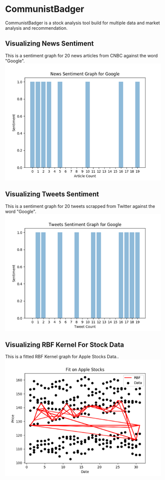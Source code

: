 # CommunistBadger
CommunistBadger is a stock analysis tool build for multiple data and market analysis and recommendation.

## Visualizing News Sentiment
This is a sentiment graph for 20 news articles from CNBC against the word "Google".
<img src="visualization/sentiment_results_news_Google.png"/>
## Visualizing Tweets Sentiment
This is a sentiment graph for 20 tweets scrapped from Twitter against the word "Google".
<img src="visualization/sentiment_results_tweets_Google.png"/>
## Visualizing RBF Kernel For Stock Data
This is a fitted RBF Kernel graph for Apple Stocks Data..
<img src="visualization/Apple_stock_rbf.png"/>
